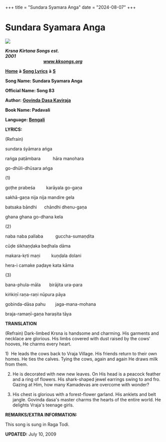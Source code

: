 +++
title = "Sundara Syamara Anga"
date = "2024-08-07"
+++

# Sundara Syamara Anga
**[![](http://kksongs.org/image_files/image002.jpg)](http://kksongs.org/)**

**_Krsna_** **_Kirtana Songs est. 2001_**                                                                                                                                                      **_www.kksongs.org_**

**[Home](http://kksongs.org/)** **à** **[Song Lyrics](http://kksongs.org/lyrics.html)** **à** **[S](http://kksongs.org/songs/song_s.html)**

**Song Name: Sundara Syamara Anga**

**Official Name: Song 83**

**Author:** [**Govinda** **Dasa Kaviraja**](http://kksongs.org/authors/list/govindadasa.html)

**Book Name: Padavali**

**Language: [Bengali](http://kksongs.org/language/list/bengali.html)**

**LYRICS:**

(Refrain)

sundara śyāmara ańga

rańga paṭāmbara          hāra manohara

go-dhūli-dhūsara ańga

(1)

goṭhe prabeśa         karāyala go-gaṇa

sakhā-gaṇa nija nija mandire gela

batsaka bāndhi      chāndhi dhenu-gaṇa

ghana ghana go-dhana kela

(2)

naba naba pallaba          guccha-sumaṇḍita

cūḍe śikhaṇḍaka beḍhala dāma

makara-kṛti maṇi         kuṇḍala dolani

hera-i camake paḍaye kata kāma

(3)

bana-phula-māla       birājita ura-para

kińkiṇī raṇa-raṇi nūpura pāya

gobinda-dāsa pahu        jaga-mana-mohana

braja-ramaṇī-gaṇa haraṣita tāya

**TRANSLATION**

(Refrain) Dark-limbed Krsna is handsome and charming. His garments and necklace are glorious. His limbs covered with dust raised by the cows' hooves, He charms every heart.

1)  He leads the cows back to Vraja Village. His friends return to their own homes. He ties the calves. Tying the cows, again and again He draws milk from them.

2) He is decorated with new new leaves. On His head is a peacock feather and a ring of flowers. His shark-shaped jewel earrings swing to and fro. Gazing at Him, how many Kamadevas are overcome with wonder?

3) His chest is glorious with a forest-flower garland. His anklets and belt jangle. Govinda dasa's master charms the hearts of the entire world. He delights Vraja's teenage girls.

**REMARKS/EXTRA INFORMATION:**

This song is sung in Raga Todi.

**UPDATED:** July 10, 2009